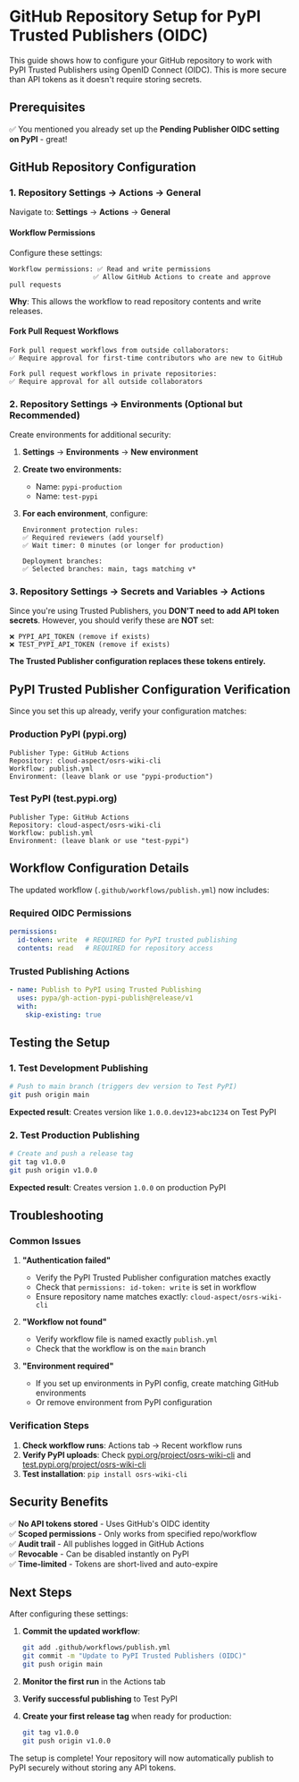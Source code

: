 # GitHub Repository Setup for PyPI Trusted Publishers (OIDC)

This guide shows how to configure your GitHub repository to work with PyPI Trusted Publishers using OpenID Connect (OIDC). This is more secure than API tokens as it doesn't require storing secrets.

## Prerequisites

✅ You mentioned you already set up the **Pending Publisher OIDC setting on PyPI** - great!

## GitHub Repository Configuration

### 1. Repository Settings → Actions → General

Navigate to: **Settings** → **Actions** → **General**

#### Workflow Permissions
Configure these settings:

```
Workflow permissions: ✅ Read and write permissions
                     ✅ Allow GitHub Actions to create and approve pull requests
```

**Why**: This allows the workflow to read repository contents and write releases.

#### Fork Pull Request Workflows  
```
Fork pull request workflows from outside collaborators:
✅ Require approval for first-time contributors who are new to GitHub

Fork pull request workflows in private repositories: 
✅ Require approval for all outside collaborators
```

### 2. Repository Settings → Environments (Optional but Recommended)

Create environments for additional security:

1. **Settings** → **Environments** → **New environment**

2. **Create two environments:**
   - Name: `pypi-production`
   - Name: `test-pypi`

3. **For each environment**, configure:
   ```
   Environment protection rules:
   ✅ Required reviewers (add yourself)
   ✅ Wait timer: 0 minutes (or longer for production)
   
   Deployment branches:
   ✅ Selected branches: main, tags matching v*
   ```

### 3. Repository Settings → Secrets and Variables → Actions

Since you're using Trusted Publishers, you **DON'T need to add API token secrets**. However, you should verify these are **NOT** set:

```
❌ PYPI_API_TOKEN (remove if exists)
❌ TEST_PYPI_API_TOKEN (remove if exists)
```

**The Trusted Publisher configuration replaces these tokens entirely.**

## PyPI Trusted Publisher Configuration Verification

Since you set this up already, verify your configuration matches:

### Production PyPI (pypi.org)
```
Publisher Type: GitHub Actions
Repository: cloud-aspect/osrs-wiki-cli
Workflow: publish.yml
Environment: (leave blank or use "pypi-production")
```

### Test PyPI (test.pypi.org)
```
Publisher Type: GitHub Actions  
Repository: cloud-aspect/osrs-wiki-cli
Workflow: publish.yml
Environment: (leave blank or use "test-pypi")
```

## Workflow Configuration Details

The updated workflow (`.github/workflows/publish.yml`) now includes:

### Required OIDC Permissions
```yaml
permissions:
  id-token: write  # REQUIRED for PyPI trusted publishing
  contents: read   # REQUIRED for repository access
```

### Trusted Publishing Actions
```yaml
- name: Publish to PyPI using Trusted Publishing
  uses: pypa/gh-action-pypi-publish@release/v1
  with:
    skip-existing: true
```

## Testing the Setup

### 1. Test Development Publishing
```bash
# Push to main branch (triggers dev version to Test PyPI)
git push origin main
```

**Expected result**: Creates version like `1.0.0.dev123+abc1234` on Test PyPI

### 2. Test Production Publishing  
```bash
# Create and push a release tag
git tag v1.0.0
git push origin v1.0.0
```

**Expected result**: Creates version `1.0.0` on production PyPI

## Troubleshooting

### Common Issues

1. **"Authentication failed"**
   - Verify the PyPI Trusted Publisher configuration matches exactly
   - Check that `permissions: id-token: write` is set in workflow
   - Ensure repository name matches exactly: `cloud-aspect/osrs-wiki-cli`

2. **"Workflow not found"**  
   - Verify workflow file is named exactly `publish.yml`
   - Check that the workflow is on the `main` branch

3. **"Environment required"**
   - If you set up environments in PyPI config, create matching GitHub environments
   - Or remove environment from PyPI configuration

### Verification Steps

1. **Check workflow runs**: Actions tab → Recent workflow runs
2. **Verify PyPI uploads**: Check [pypi.org/project/osrs-wiki-cli](https://pypi.org/project/osrs-wiki-cli) and [test.pypi.org/project/osrs-wiki-cli](https://test.pypi.org/project/osrs-wiki-cli)
3. **Test installation**: `pip install osrs-wiki-cli`

## Security Benefits

✅ **No API tokens stored** - Uses GitHub's OIDC identity  
✅ **Scoped permissions** - Only works from specified repo/workflow  
✅ **Audit trail** - All publishes logged in GitHub Actions  
✅ **Revocable** - Can be disabled instantly on PyPI  
✅ **Time-limited** - Tokens are short-lived and auto-expire  

## Next Steps

After configuring these settings:

1. **Commit the updated workflow**:
   ```bash
   git add .github/workflows/publish.yml
   git commit -m "Update to PyPI Trusted Publishers (OIDC)"
   git push origin main
   ```

2. **Monitor the first run** in the Actions tab

3. **Verify successful publishing** to Test PyPI

4. **Create your first release tag** when ready for production:
   ```bash
   git tag v1.0.0
   git push origin v1.0.0
   ```

The setup is complete! Your repository will now automatically publish to PyPI securely without storing any API tokens.